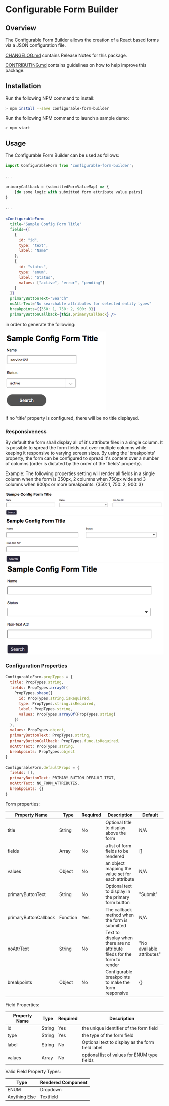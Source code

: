 # Configurable Form Builder

## Overview

The Configurable Form Builder allows the creation of a React based forms via a JSON configuration file.

[CHANGELOG.md](CHANGELOG.md) contains Release Notes for this package.

[CONTRIBUTING.md](CONTRIBUTING.md) contains guidelines on how to help improve this package.

## Installation

Run the following NPM command to install:

```bash
> npm install --save configurable-form-builder
````

Run the following NPM command to launch a sample demo:

```bash
> npm start
```

## Usage

The Configurable Form Builder can be used as follows:

```jsx
import ConfigurableForm from 'configurable-form-builder';

...

primaryCallback = (submittedFormValueMap) => {
    [do some logic with submitted form attribute value pairs]
}

...

<ConfigurableForm
  title="Sample Config Form Title"
  fields={[
    {
      id: "id",
      type: "text",
      label: "Name"
    },
    {
      id: "status",
      type: "enum",
      label: "Status",
      values: ["active", "error", "pending"]
    }
  ]}
  primaryButtonText="Search"
  noAttrText="No searchable attributes for selected entity types"
  breakpoints={{350: 1, 750: 2, 900: 3}}
  primaryButtonCallback={this.primaryCallback} />
```

in order to generate the following:

![Sample Form Screenshot](/screenshot.png)

If no 'title' property is configured, there will be no title displayed.

### Responsiveness

By default the form shall display all of it's attribute files in a single column. It is possible to spread the form fields out over multiple columns while keeping it responsive to varying screen sizes. By using the 'breakpoints' property, the form can be configured to spread it's content over a number of columns (order is dictated by the order of the 'fields' property).

Example:
The following properties setting will render all fields in a single column when the form is 350px, 2 columns when 750px wide and 3 columns when 900px or more
breakpoints: {350: 1, 750: 2, 900: 3}

![Form width larger than 900px](/screenshot_3columns.png)
![Form width larger than 750px](/screenshot_2columns.png)
![Form width less than 350px](/screenshot_1column.png)

### Configuration Properties

```jsx
ConfigurableForm.propTypes = {
  title: PropTypes.string,
  fields: PropTypes.arrayOf(
    PropTypes.shape({
      id: PropTypes.string.isRequired,
      type: PropTypes.string.isRequired,
      label: PropTypes.string,
      values: PropTypes.arrayOf(PropTypes.string)
    })
  ),
  values: PropTypes.object,
  primaryButtonText: PropTypes.string,
  primaryButtonCallback: PropTypes.func.isRequired,
  noAttrText: PropTypes.string,
  breakpoints: PropTypes.object
}

ConfigurableForm.defaultProps = {
  fields: [],
  primaryButtonText: PRIMARY_BUTTON_DEFAULT_TEXT,
  noAttrText: NO_FORM_ATTRIBUTES,
  breakpoints: {}
}
```

Form properties:

Property Name | Type | Required | Description | Default
------------- | ---- | -------- | ----------- | -------
title | String | No | Optional title to display above the form | N/A
fields | Array | No | a list of form fields to be rendered | []
values | Object | No | an object mapping the value set for each attribute | N/A
primaryButtonText | String | No | Optional text to display in the primary form button | "Submit"
primaryButtonCallback | Function | Yes | The callback method when the form is submitted | N/A
noAttrText | String | No | Text to display when there are no attribute fileds for the form to render | "No available attributes"
breakpoints | Object | No | Configurable breakpoints to make the form responsive | {}

Field Properties:

Property Name | Type | Required | Description
------------- | ---- | -------- | -----------
id | String | Yes | the unique identifier of the form field
type | String | Yes | the type of the form field
label | String | No | Optional text to display as the form field label
values | Array | No | optional list of values for ENUM type fields

Valid Field Property Types:

Type | Rendered Component
---- | ------------------
ENUM | Dropdown
Anything Else | Textfield
